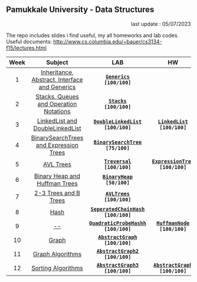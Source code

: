## Pamukkale University - Data Structures

<p align="right"> 
	last update : 05/07/2023
</p>

The repo includes slides i find useful, my all homeworks and lab codes. Useful documents: http://www.cs.columbia.edu/~bauer/cs3134-f15/lectures.html

| Week | **Subject** | LAB | HW |
|:----:|:-------:|:-----:|:---:|
|1|[Inheritance, Abstract, Interface and Generics](/_data/weeks/h1.pdf/)|[**`Generics`**](/_data/lab/hafta_1/)<br>**`[100/100]`** |
|2|[Stacks, Queues and Operation Notations](/_data/weeks/h2.pdf/)| [**`Stacks`**](/_data/lab/hafta_2/)<br>**`[100/100]`** |
|3|[LinkedList and DoubleLinkedList](/_data/weeks/h3.pdf/)|[**`DoubleLinkedList`**](/_data/lab/hafta_3/)<br>**`[100/100]`** |[**`LinkedList`**](/_data/hw/odev1/)<br>**`[100/100]`** |
|4|[BinarySearchTrees and Expression Trees](/_data/weeks/h4.pdf/)|[**`BinarySearchTree`**](/_data/lab/hafta_4/)<br>**`[75/100]`**||
|5|[AVL Trees](/_data/weeks/h5.pdf/)|[**`Treversal`**](/_data/lab/hafta_5/)<br>**`[100/100]`** |[**`ExpressionTree`**](/_data/hw/odev2/)<br>**`[100/100]`**|
|6|[Binary Heap and Huffman Trees](/_data/weeks/h6.pdf/)|[**`BinaryHeap`**](/_data/lab/hafta_6/)<br>**`[50/100]`** |
|7|[2-3 Trees and B Trees](/_data/weeks/h7.pdf/)| [**`AVLTrees`**](/_data/lab/hafta_7/)<br>**`[100/100]`** |
|8|[Hash](/_data/weeks/h8.pdf/)| [**`SeperatedChainHash`**](/_data/lab/hafta_8/)<br>**`[100/100]`** |
|9| [--](/_data/weeks/h9.pdf/) | [**`QuadraticProbeHashh`**](/_data/lab/hafta_9/)<br>**`[100/100]`** | [**`HuffmanNode`**](_data/hw/odev3/)<br>**`[100/100]`** |
|10| [Graph](/_data/weeks/h10.pdf/)|[**`AbstractGraph`**](/_data/lab/hafta_10/)<br>**`[100/100]`** |
|11| [Graph Algorithms](/_data/weeks/h11.pdf/)|[**`AbstractGraph2`**](/_data/lab/hafta_11/)<br>**`[100/100]`**|
|12|[Sorting Algorithms](/_data/weeks/h12.pdf/)|	[**`AbstractGraph3`**](/_data/lab/hafta_12/)<br>**`[100/100]`**|[**`AbstractGraph`**](_data/hw/odev4)<br>**`[100/100]`**|
